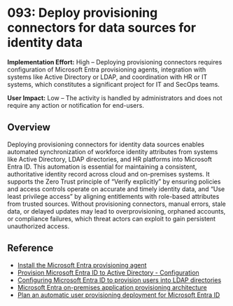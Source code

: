 # 093: Deploy provisioning connectors for data sources for identity data

**Implementation Effort:** High – Deploying provisioning connectors requires configuration of Microsoft Entra provisioning agents, integration with systems like Active Directory or LDAP, and coordination with HR or IT systems, which constitutes a significant project for IT and SecOps teams.

**User Impact:** Low – The activity is handled by administrators and does not require any action or notification for end-users.

## Overview

Deploying provisioning connectors for identity data sources enables automated synchronization of workforce identity attributes from systems like Active Directory, LDAP directories, and HR platforms into Microsoft Entra ID. This automation is essential for maintaining a consistent, authoritative identity record across cloud and on-premises systems. It supports the Zero Trust principle of “Verify explicitly” by ensuring policies and access controls operate on accurate and timely identity data, and “Use least privilege access” by aligning entitlements with role-based attributes from trusted sources. Without provisioning connectors, manual errors, stale data, or delayed updates may lead to overprovisioning, orphaned accounts, or compliance failures, which threat actors can exploit to gain persistent unauthorized access.

## Reference

* [Install the Microsoft Entra provisioning agent](https://learn.microsoft.com/entra/identity/hybrid/cloud-sync/how-to-install)
* [Provision Microsoft Entra ID to Active Directory - Configuration](https://learn.microsoft.com/entra/identity/hybrid/cloud-sync/how-to-configure-entra-to-active-directory)
* [Configuring Microsoft Entra ID to provision users into LDAP directories](https://learn.microsoft.com/entra/identity/app-provisioning/on-premises-ldap-connector-configure)
* [Microsoft Entra on-premises application provisioning architecture](https://learn.microsoft.com/entra/identity/app-provisioning/on-premises-application-provisioning-architecture)
* [Plan an automatic user provisioning deployment for Microsoft Entra ID](https://learn.microsoft.com/entra/identity/app-provisioning/plan-auto-user-provisioning)

